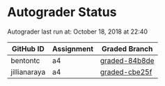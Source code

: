 # Autograder Status
Autograder last run at: October 18, 2018 at 22:40

| GitHub ID | Assignment | Graded Branch |
|-----------|------------|---------------|
| bentontc | a4 | [graded-84b8de](https://github.com/Fall2018COMP401-001/a4-bentontc/tree/graded-84b8de) | 
| jillianaraya | a4 | [graded-cbe25f](https://github.com/Fall2018COMP401-001/a4-jillianaraya/tree/graded-cbe25f) | 
